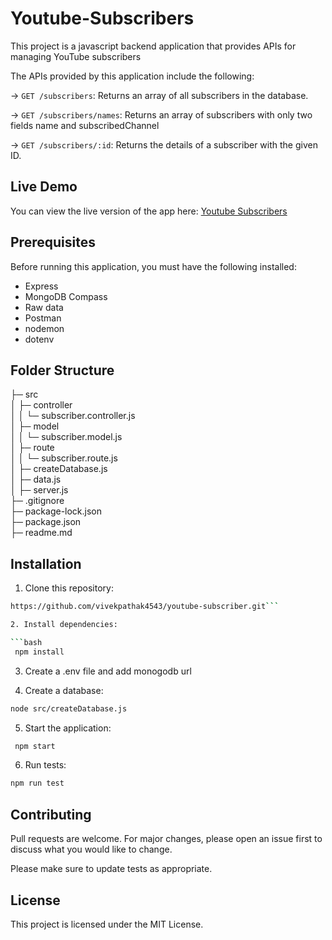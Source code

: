 # Youtube-Subscribers

This project is a javascript backend application that provides APIs for managing YouTube subscribers

The APIs provided by this application include the following:

-> `GET /subscribers`: Returns an array of all subscribers in the database.

-> `GET /subscribers/names`: Returns an array of subscribers with only two fields name and subscribedChannel

-> `GET /subscribers/:id`: Returns the details of a subscriber with the given ID.


## Live Demo

You can view the live version of the app here: [Youtube Subscribers](https://youtube-subscribers-kv18.onrender.com/api-docs/)

## Prerequisites

Before running this application, you must have the following installed:

- Express
- MongoDB Compass
- Raw data
- Postman
- nodemon
- dotenv

## Folder Structure

├─ src  
│ ├─ controller  
│ │ └─ subscriber.controller.js  
│ ├─ model  
│ │ └─ subscriber.model.js  
│ ├─ route  
│ │ └─ subscriber.route.js  
│ ├─ createDatabase.js  
│ ├─ data.js  
│ ├─ server.js  
├─ .gitignore  
├─ package-lock.json  
├─ package.json  
├─ readme.md

## Installation

1. Clone this repository:

````bash
https://github.com/vivekpathak4543/youtube-subscriber.git```

2. Install dependencies:

```bash
 npm install
````

3. Create a .env file and add monogodb url

4. Create a database:

```bash
node src/createDatabase.js
```

5. Start the application:

```bash
 npm start
```

6. Run tests:

```bash
npm run test
```

## Contributing

Pull requests are welcome. For major changes, please open an issue first
to discuss what you would like to change.

Please make sure to update tests as appropriate.

## License

This project is licensed under the MIT License.
